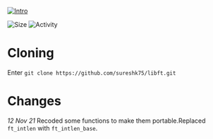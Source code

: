 [![Intro](https://img.shields.io/badge/Cursus-libft-success?style=for-the-badge&logo=42)](https://github.com/sureshk75/42ProjectFiles/blob/main/Libft.pdf)
 
![Size](https://img.shields.io/github/languages/code-size/sureshk75/libft?style=flat-square&label=Size)
![Activity](https://img.shields.io/github/last-commit/sureshk75/libft?style=flat-square&color=orange&label=Last%20Commit)

# Cloning
Enter `git clone https://github.com/sureshk75/libft.git`

# Changes
*12 Nov 21* 
Recoded some functions to make them portable.Replaced `ft_intlen` with `ft_intlen_base`.
